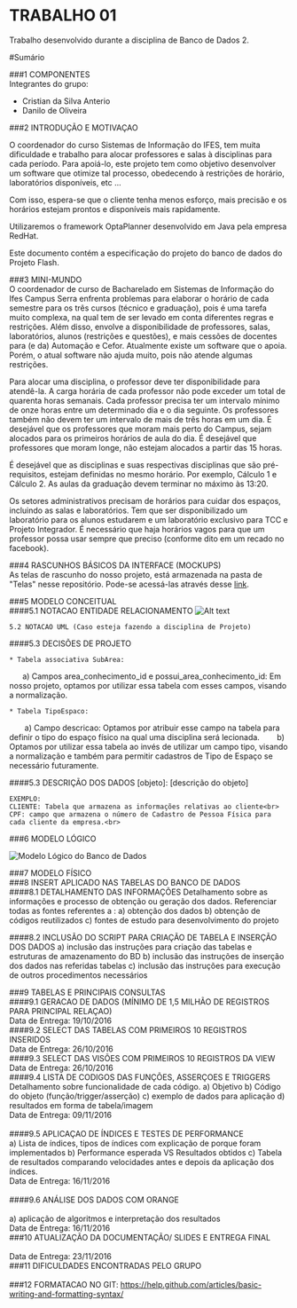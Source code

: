 # TRABALHO 01
Trabalho desenvolvido durante a disciplina de Banco de Dados 2.

#Sumário

###1	COMPONENTES<br>
Integrantes do grupo:
* Cristian da Silva Anterio
* Danilo de Oliveira

###2	INTRODUÇÃO E MOTIVAÇAO<br>

O coordenador do curso Sistemas de Informação do IFES, tem muita dificuldade e trabalho para alocar professores e salas à disciplinas para cada período. Para apoiá-lo, este projeto tem como objetivo desenvolver um software que otimize tal processo, obedecendo à restrições de horário, laboratórios disponíveis, etc ...

Com isso, espera-se que o cliente tenha menos esforço, mais precisão e os horários estejam prontos e disponíveis mais rapidamente.

Utilizaremos o framework OptaPlanner desenvolvido em Java pela empresa RedHat.

Este documento contém a especificação do projeto do banco de dados do Projeto Flash. <br>

###3	MINI-MUNDO<br>
O coordenador de curso de Bacharelado em Sistemas de Informação do Ifes Campus Serra enfrenta problemas para elaborar o horário de cada semestre para os três cursos (técnico e graduação), pois é uma tarefa muito complexa, na qual tem de ser levado em conta diferentes regras e restrições. Além disso, envolve a disponibilidade de professores, salas, laboratórios, alunos (restrições e questões), e mais cessões de docentes para (e da) Automação e Cefor. Atualmente existe um software que o apoia. Porém, o atual software não ajuda muito, pois não atende algumas restrições.

Para alocar uma disciplina, o professor deve ter disponibilidade para atendê-la. A carga horária de cada professor não pode exceder um total de quarenta horas semanais. Cada professor precisa ter um intervalo mínimo de onze horas entre um determinado dia e o dia seguinte. Os professores também não devem ter um intervalo de mais de três horas em um dia. É desejável que os professores que moram mais perto do Campus, sejam alocados para os primeiros horários de aula do dia. É desejável que professores que moram longe, não estejam alocados a partir das 15 horas.

É desejável que as disciplinas e suas respectivas disciplinas que são pré-requisitos, estejam definidas no mesmo horário. Por exemplo, Cálculo 1 e Cálculo 2. As aulas da graduação devem terminar no máximo às 13:20.

Os setores administrativos precisam de horários para cuidar dos espaços, incluindo as salas e laboratórios. Tem que ser disponibilizado um laboratório para os alunos estudarem e um laboratório exclusivo para TCC e Projeto Integrador. É necessário que haja horários vagos para que um professor possa usar sempre que preciso (conforme dito em um recado no facebook).

###4	RASCUNHOS BÁSICOS DA INTERFACE (MOCKUPS)<br>
As telas de rascunho do nosso projeto, está armazenada na pasta de "Telas" nesse repositório. Pode-se acessá-las através desse [link](https://github.com/DaniloSI/topicos-trabalho/blob/master/imagens/Telas/TelaMoqup.pdf).<br>


###5	MODELO CONCEITUAL<br>
####5.1 NOTACAO ENTIDADE RELACIONAMENTO
![Alt text](https://github.com/DaniloSI/topicos-trabalho/blob/master/imagens/Conceitual_brModelo_v04.jpg "Modelo Conceitual")
    
    5.2 NOTACAO UML (Caso esteja fazendo a disciplina de Projeto)

####5.3 DECISÕES DE PROJETO
    
    * Tabela associativa SubArea:
        a) Campos area_conhecimento_id e possui_area_conhecimento_id: Em nosso projeto, optamos por utilizar essa tabela com esses campos, visando a normalização.
    
    * Tabela TipoEspaco:
        a) Campo descricao: Optamos por atribuir esse campo na tabela para definir o tipo do espaço físico na qual uma disciplina será lecionada.
        b) Optamos por utilizar essa tabela ao invés de utilizar um campo tipo, visando a normalização e também para permitir cadastros de Tipo de Espaço se necessário futuramente.

####5.3 DESCRIÇÃO DOS DADOS 
    [objeto]: [descrição do objeto]
    
    EXEMPLO:
    CLIENTE: Tabela que armazena as informações relativas ao cliente<br>
    CPF: campo que armazena o número de Cadastro de Pessoa Física para cada cliente da empresa.<br>

###6	MODELO LÓGICO<br>

![Modelo Lógico do Banco de Dados](https://github.com/DaniloSI/topicos-trabalho/blob/master/imagens/Logico_brModelo_v04.jpg)

###7	MODELO FÍSICO<br>
###8	INSERT APLICADO NAS TABELAS DO BANCO DE DADOS<br>
####8.1 DETALHAMENTO DAS INFORMAÇÕES
        Detalhamento sobre as informações e processo de obtenção ou geração dos dados.
        Referenciar todas as fontes referentes a :
        a) obtenção dos dados
        b) obtenção de códigos reutilizados
        c) fontes de estudo para desenvolvimento do projeto
        
####8.2 INCLUSÃO DO SCRIPT PARA CRIAÇÃO DE TABELA E INSERÇÃO DOS DADOS
        a) inclusão das instruções para criação das tabelas e estruturas de amazenamento do BD
        b) inclusão das instruções de inserção dos dados nas referidas tabelas
        c) inclusão das instruções para execução de outros procedimentos necessários

###9	TABELAS E PRINCIPAIS CONSULTAS<br>
####9.1	GERACAO DE DADOS (MÍNIMO DE 1,5 MILHÃO DE REGISTROS PARA PRINCIPAL RELAÇAO)<br>
    Data de Entrega: 19/10/2016
<br>
####9.2	SELECT DAS TABELAS COM PRIMEIROS 10 REGISTROS INSERIDOS<br> 
    Data de Entrega: 26/10/2016
<br>
####9.3	SELECT DAS VISÕES COM PRIMEIROS 10 REGISTROS DA VIEW<br>
    Data de Entrega: 26/10/2016
<br>
####9.4	LISTA DE CODIGOS DAS FUNÇÕES, ASSERÇOES E TRIGGERS<br>
        Detalhamento sobre funcionalidade de cada código.
        a) Objetivo
        b) Código do objeto (função/trigger/asserção)
        c) exemplo de dados para aplicação
        d) resultados em forma de tabela/imagem
<br>
Data de Entrega: 09/11/2016
<br>        
####9.5	APLICAÇAO DE ÍNDICES E TESTES DE PERFORMANCE<br>
    a) Lista de índices, tipos de índices com explicação de porque foram implementados
    b) Performance esperada VS Resultados obtidos
    c) Tabela de resultados comparando velocidades antes e depois da aplicação dos índices.
<br>
    Data de Entrega: 16/11/2016
<br>   
####9.6	ANÁLISE DOS DADOS COM ORANGE<br>    
    a) aplicação de algoritmos e interpretação dos resultados
<br>
    Data de Entrega: 16/11/2016
<br>
###10	ATUALIZAÇÃO DA DOCUMENTAÇÃO/ SLIDES E ENTREGA FINAL<br>
<br>
    Data de Entrega: 23/11/2016
<br>
###11	DIFICULDADES ENCONTRADAS PELO GRUPO<br>  
###12  FORMATACAO NO GIT: https://help.github.com/articles/basic-writing-and-formatting-syntax/
